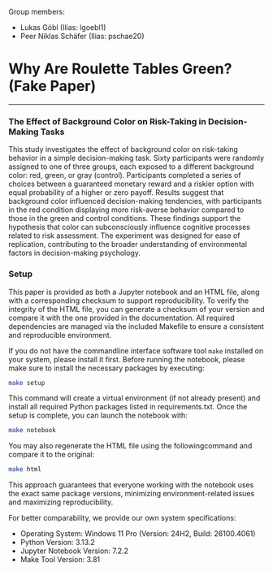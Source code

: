 Group members:
- Lukas Göbl (Ilias: lgoebl1)
- Peer Niklas Schäfer (Ilias: pschae20)

# Why Are Roulette Tables Green? (Fake Paper)
---
### The Effect of Background Color on Risk-Taking in Decision-Making Tasks

This study investigates the effect of background color on risk-taking behavior in a simple decision-making task. Sixty participants were randomly assigned to one of three groups, each exposed to a different background color: red, green, or gray (control). Participants completed a series of choices between a guaranteed monetary reward and a riskier option with equal probability of a higher or zero payoff. Results suggest that background color influenced decision-making tendencies, with participants in the red condition displaying more risk-averse behavior compared to those in the green and control conditions. These findings support the hypothesis that color can subconsciously influence cognitive processes related to risk assessment. The experiment was designed for ease of replication, contributing to the broader understanding of environmental factors in decision-making psychology.

### Setup 

This paper is provided as both a Jupyter notebook and an HTML file, along with a corresponding checksum to support reproducibility. To verify the integrity of the HTML file, you can generate a checksum of your version and compare it with the one provided in the documentation. All required dependencies are managed via the included Makefile to ensure a consistent and reproducible environment.

If you do not have the commandline interface software tool `make` installed on your system, please install it first. Before running the notebook, please make sure to install the necessary packages by executing:

```bash
make setup
```

This command will create a virtual environment (if not already present) and install all required Python packages listed in requirements.txt. Once the setup is complete, you can launch the notebook with:

```bash
make notebook
```
You may also regenerate the HTML file using the followingcommand and compare it to the original:

```bash 
make html
``` 


This approach guarantees that everyone working with the notebook uses the exact same package versions, minimizing environment-related issues and maximizing reproducibility.

For better comparability, we provide our own system specifications:

- Operating System: Windows 11 Pro (Version: 24H2, Build: 26100.4061)
- Python Version: 3.13.2
- Jupyter Notebook Version: 7.2.2
- Make Tool Version: 3.81
